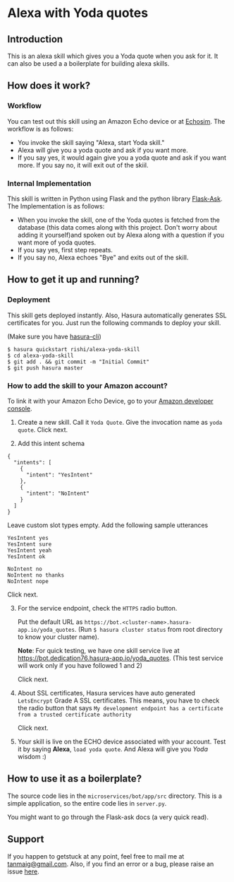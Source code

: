 # Alexa with Yoda quotes

## Introduction

This is an alexa skill which gives you a Yoda quote when you ask for it. It can also be used a a boilerplate for building alexa skills.

## How does it work?

### Workflow
You can test out this skill using an Amazon Echo device or at [Echosim](https://echosim.io). The workflow is as follows:
- You invoke the skill saying "Alexa, start Yoda skill."
- Alexa will give you a yoda quote and ask if you want more.
- If you say yes, it would again give you a yoda quote and ask if you want more. If you say no, it will exit out of the skiil.

### Internal Implementation

This skill is written in Python using Flask and the python library [Flask-Ask](https://github.com/johnwheeler/flask-ask). The Implementation is as follows:
- When you invoke the skill, one of the Yoda quotes is fetched from the database (this data comes along with this project. Don't worry about adding it yourself)and spoken out by Alexa along with a question if you want more of yoda quotes.
- If you say yes, first step repeats.
- If you say no, Alexa echoes "Bye" and exits out of the skill.

## How to get it up and running?

### Deployment
This skill gets deployed instantly. Also, Hasura automatically generates SSL certificates for you. Just run the following commands to deploy your skill.

(Make sure you have [hasura-cli](https://docs.hasura.io/0.15/manual/install-hasura-cli.html))

```
$ hasura quickstart rishi/alexa-yoda-skill
$ cd alexa-yoda-skill
$ git add . && git commit -m "Initial Commit"
$ git push hasura master
```

### How to add the skill to your Amazon account?

To link it with your Amazon Echo Device, go to your [Amazon developer console](https://developer.amazon.com/edw/home.html#/skills).

1. Create a new skill. Call it `Yoda Quote`. Give the invocation name as `yoda quote`. Click next.

2. Add this intent schema

```
{
  "intents": [
    {
      "intent": "YesIntent"
    },
    {
      "intent": "NoIntent"
    }
  ]
}
```

Leave custom slot types empty. Add the following sample utterances

```
YesIntent yes
YesIntent sure
YesIntent yeah
YesIntent ok

NoIntent no
NoIntent no thanks
NoIntent nope
```

   Click next.

3. For the service endpoint, check the `HTTPS` radio button.

	Put the default URL as `https://bot.<cluster-name>.hasura-app.io/yoda_quotes`. (Run `$ hasura cluster status` from root directory to know your cluster name).

	**Note**: For quick testing, we have one skill service live at https://bot.dedication76.hasura-app.io/yoda_quotes. (This test service will work only if you have followed 1 and 2)

	Click next.

4. About SSL certificates, Hasura services have auto generated `LetsEncrypt` Grade A SSL certificates. This means, you have to check the radio button that says `My development endpoint has a certificate from a trusted certificate authority`

	Click next.

5. Your skill is live on the ECHO device associated with your account. Test it by saying **Alexa**, `load yoda quote`. And Alexa will give you *Yoda* wisdom :)

## How to use it as a boilerplate?

The source code lies in the `microservices/bot/app/src` directory. This is a simple application, so the entire code lies in `server.py`.

You might want to go through the Flask-ask docs (a very quick read).

## Support

If you happen to getstuck at any point, feel free to mail me at tanmaig@gmail.com. Also, if you find an error or a bug, please raise an issue [here](https://github.com/wawhal/alexa-skill-starter).
